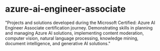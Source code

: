 # azure-ai-engineer-associate
"Projects and solutions developed during the Microsoft Certified: Azure AI Engineer Associate certification journey. Demonstrating skills in planning and managing Azure AI solutions, implementing content moderation, computer vision, natural language processing, knowledge mining, document intelligence, and generative AI solutions."
